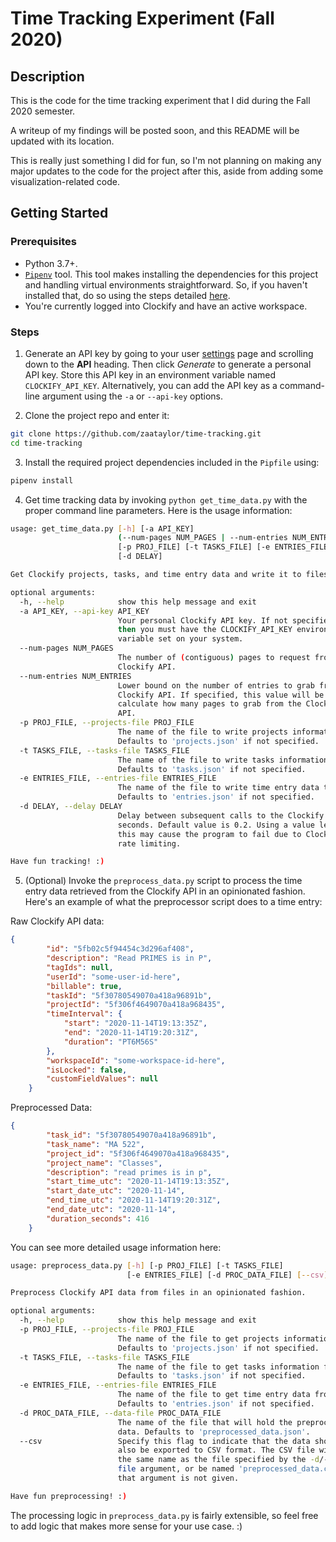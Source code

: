 # Time Tracking Experiment (Fall 2020)

## Description

This is the code for the time tracking experiment that I did during the Fall 2020 semester.

A writeup of my findings will be posted soon, and this README will be updated with its location.

This is really just something I did for fun, so I'm not planning on making any major updates
to the code for the project after this, aside from adding some visualization-related code.

## Getting Started

### Prerequisites
- Python 3.7+.
- [`Pipenv`](https://pipenv.pypa.io/en/latest/) tool. This tool makes installing the
dependencies for this project and handling virtual environments straightforward. So, if you
haven't installed that, do so using the steps detailed [here](https://pipenv.pypa.io/en/latest/install/#installing-pipenv).
- You're currently logged into Clockify and have an active workspace.

### Steps
1. Generate an API key by going to your user [settings](https://clockify.me/user/settings) page and scrolling down to the **API** heading. Then click _Generate_ to generate a personal API key. Store this API key in an environment variable named `CLOCKIFY_API_KEY`. Alternatively, you can add the 
API key as a command-line argument using the `-a` or `--api-key` options.

2. Clone the project repo and enter it:
```bash
git clone https://github.com/zaataylor/time-tracking.git
cd time-tracking
```

3. Install the required project dependencies included in the `Pipfile` using:
```bash
pipenv install
```

4. Get time tracking data by invoking `python get_time_data.py` with the proper command line parameters. Here is the
usage information:
```bash
usage: get_time_data.py [-h] [-a API_KEY]
                        (--num-pages NUM_PAGES | --num-entries NUM_ENTRIES)
                        [-p PROJ_FILE] [-t TASKS_FILE] [-e ENTRIES_FILE]
                        [-d DELAY]

Get Clockify projects, tasks, and time entry data and write it to files.

optional arguments:
  -h, --help            show this help message and exit
  -a API_KEY, --api-key API_KEY
                        Your personal Clockify API key. If not specified here,
                        then you must have the CLOCKIFY_API_KEY environment
                        variable set on your system.
  --num-pages NUM_PAGES
                        The number of (contiguous) pages to request from the
                        Clockify API.
  --num-entries NUM_ENTRIES
                        Lower bound on the number of entries to grab from the
                        Clockify API. If specified, this value will be used to
                        calculate how many pages to grab from the Clockify
                        API.
  -p PROJ_FILE, --projects-file PROJ_FILE
                        The name of the file to write projects information to.
                        Defaults to 'projects.json' if not specified.
  -t TASKS_FILE, --tasks-file TASKS_FILE
                        The name of the file to write tasks information to.
                        Defaults to 'tasks.json' if not specified.
  -e ENTRIES_FILE, --entries-file ENTRIES_FILE
                        The name of the file to write time entry data to.
                        Defaults to 'entries.json' if not specified.
  -d DELAY, --delay DELAY
                        Delay between subsequent calls to the Clockify API, in
                        seconds. Default value is 0.2. Using a value less than
                        this may cause the program to fail due to Clockify API
                        rate limiting.

Have fun tracking! :)
```

5. (Optional) Invoke the `preprocess_data.py` script to process the time entry data
retrieved from the Clockify API in an opinionated fashion. Here's an example of what
the preprocessor script does to a time entry:


Raw Clockify API data:
```JSON
{
        "id": "5fb02c5f94454c3d296af408",
        "description": "Read PRIMES is in P",
        "tagIds": null,
        "userId": "some-user-id-here",
        "billable": true,
        "taskId": "5f30780549070a418a96891b",
        "projectId": "5f306f4649070a418a968435",
        "timeInterval": {
            "start": "2020-11-14T19:13:35Z",
            "end": "2020-11-14T19:20:31Z",
            "duration": "PT6M56S"
        },
        "workspaceId": "some-workspace-id-here",
        "isLocked": false,
        "customFieldValues": null
    }
```
Preprocessed Data:
```JSON
{
        "task_id": "5f30780549070a418a96891b",
        "task_name": "MA 522",
        "project_id": "5f306f4649070a418a968435",
        "project_name": "Classes",
        "description": "read primes is in p",
        "start_time_utc": "2020-11-14T19:13:35Z",
        "start_date_utc": "2020-11-14",
        "end_time_utc": "2020-11-14T19:20:31Z",
        "end_date_utc": "2020-11-14",
        "duration_seconds": 416
    }
```

You can see more detailed usage information here:
```bash
usage: preprocess_data.py [-h] [-p PROJ_FILE] [-t TASKS_FILE]
                          [-e ENTRIES_FILE] [-d PROC_DATA_FILE] [--csv]

Preprocess Clockify API data from files in an opinionated fashion.

optional arguments:
  -h, --help            show this help message and exit
  -p PROJ_FILE, --projects-file PROJ_FILE
                        The name of the file to get projects information from.
                        Defaults to 'projects.json' if not specified.
  -t TASKS_FILE, --tasks-file TASKS_FILE
                        The name of the file to get tasks information from.
                        Defaults to 'tasks.json' if not specified.
  -e ENTRIES_FILE, --entries-file ENTRIES_FILE
                        The name of the file to get time entry data from.
                        Defaults to 'entries.json' if not specified.
  -d PROC_DATA_FILE, --data-file PROC_DATA_FILE
                        The name of the file that will hold the preprocessed
                        data. Defaults to 'preprocessed_data.json'.
  --csv                 Specify this flag to indicate that the data should
                        also be exported to CSV format. The CSV file will have
                        the same name as the file specified by the -d/--data-
                        file argument, or be named 'preprocessed_data.csv' if
                        that argument is not given.

Have fun preprocessing! :)
```
The processing logic in `preprocess_data.py` is fairly extensible, so feel free to add logic that
makes more sense for your use case. :)